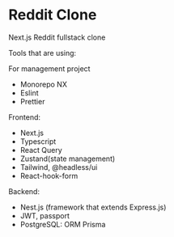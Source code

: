 # Reddit Clone

Next.js Reddit fullstack clone

Tools that are using:

For management project
- Monorepo NX 
- Eslint 
- Prettier

Frontend:
- Next.js
- Typescript
- React Query
- Zustand(state management)
- Tailwind, @headless/ui
- React-hook-form


Backend:
- Nest.js (framework that extends Express.js)
- JWT, passport
- PostgreSQL: ORM Prisma

